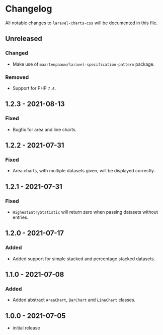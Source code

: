 # Changelog

All notable changes to `laravel-charts-css` will be documented in this file.

## Unreleased

### Changed

- Make use of `maartenpaauw/laravel-specification-pattern` package.

### Removed

- Support for PHP `7.4`.

## 1.2.3 - 2021-08-13

### Fixed

- Bugfix for area and line charts.

## 1.2.2 - 2021-07-31

### Fixed

- Area charts, with multiple datasets given, will be displayed correctly.

## 1.2.1 - 2021-07-31

### Fixed

- `HighestEntryStatistic` will return zero when passing datasets without entries.

## 1.2.0 - 2021-07-17

### Added

- Added support for simple stacked and percentage stacked datasets.

## 1.1.0 - 2021-07-08

### Added

- Added abstract `AreaChart`, `BarChart` and `LineChart` classes.

## 1.0.0 - 2021-07-05

- initial release
